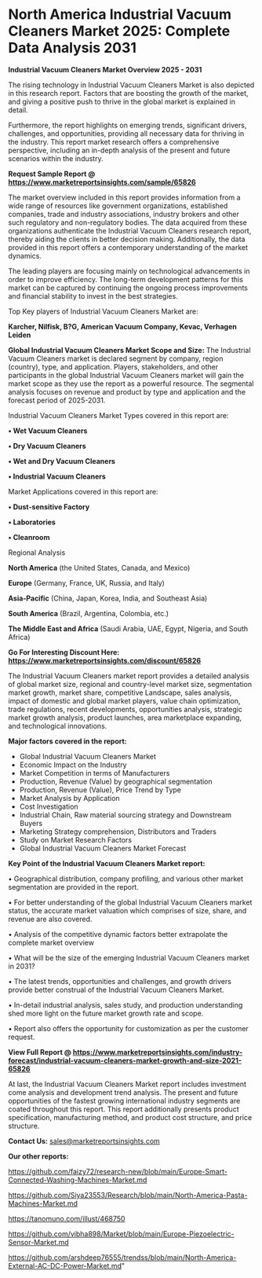# North America Industrial Vacuum Cleaners Market 2025: Complete Data Analysis 2031

<Strong> Industrial Vacuum Cleaners Market Overview 2025 - 2031</strong>

The rising technology in Industrial Vacuum Cleaners Market is also depicted in this research report. Factors that are boosting the growth of the market, and giving a positive push to thrive in the global market is explained in detail.

Furthermore, the report highlights on emerging trends, significant drivers, challenges, and opportunities, providing all necessary data for thriving in the industry. This report market research offers a comprehensive perspective, including an in-depth analysis of the present and future scenarios within the industry.

<strong>Request Sample Report @ <a href=https://www.marketreportsinsights.com/sample/65826>https://www.marketreportsinsights.com/sample/65826</a></strong>

The market overview included in this report provides information from a wide range of resources like government organizations, established companies, trade and industry associations, industry brokers and other such regulatory and non-regulatory bodies. The data acquired from these organizations authenticate the Industrial Vacuum Cleaners research report, thereby aiding the clients in better decision making. Additionally, the data provided in this report offers a contemporary understanding of the market dynamics.

The leading players are focusing mainly on technological advancements in order to improve efficiency. The long-term development patterns for this market can be captured by continuing the ongoing process improvements and financial stability to invest in the best strategies.

Top Key players of Industrial Vacuum Cleaners Market are:

<strong>Karcher, Nilfisk, B?G, American Vacuum Company, Kevac, Verhagen Leiden</strong>

<strong><b>Global Industrial Vacuum Cleaners Market Scope and Size:</b></strong>
The Industrial Vacuum Cleaners market is declared segment by company, region (country), type, and application. Players, stakeholders, and other participants in the global Industrial Vacuum Cleaners market will gain the market scope as they use the report as a powerful resource. The segmental analysis focuses on revenue and product by type and application and the forecast period of 2025-2031.

Industrial Vacuum Cleaners Market Types covered in this report are:

<strong>• Wet Vacuum Cleaners

• Dry Vacuum Cleaners

• Wet and Dry Vacuum Cleaners

• Industrial Vacuum Cleaners</strong>

Market Applications covered in this report are:

<strong>• Dust-sensitive Factory

• Laboratories

• Cleanroom</strong> 

Regional Analysis

<strong>North America</strong> (the United States, Canada, and Mexico)

<strong>Europe</strong> (Germany, France, UK, Russia, and Italy)

<strong>Asia-Pacific</strong> (China, Japan, Korea, India, and Southeast Asia)

<strong>South America</strong> (Brazil, Argentina, Colombia, etc.)

<strong>The Middle East and Africa</strong> (Saudi Arabia, UAE, Egypt, Nigeria, and South Africa)

<strong>Go For Interesting Discount Here: <a href=https://www.marketreportsinsights.com/discount/65826>https://www.marketreportsinsights.com/discount/65826</a></strong>

The Industrial Vacuum Cleaners market report provides a detailed analysis of global market size, regional and country-level market size, segmentation market growth, market share, competitive Landscape, sales analysis, impact of domestic and global market players, value chain optimization, trade regulations, recent developments, opportunities analysis, strategic market growth analysis, product launches, area marketplace expanding, and technological innovations.

<strong><b>Major factors covered in the report:</b></strong>
<ul>
  <li>Global Industrial Vacuum Cleaners Market </li>
  <li>Economic Impact on the Industry</li>
  <li>Market Competition in terms of Manufacturers</li>
  <li>Production, Revenue (Value) by geographical segmentation</li>
  <li>Production, Revenue (Value), Price Trend by Type</li>
  <li>Market Analysis by Application</li>
  <li>Cost Investigation</li>
  <li>Industrial Chain, Raw material sourcing strategy and Downstream Buyers</li>
  <li>Marketing Strategy comprehension, Distributors and Traders</li>
  <li>Study on Market Research Factors</li>
  <li>Global Industrial Vacuum Cleaners Market Forecast</li>
</ul>

<strong><b>Key Point of the Industrial Vacuum Cleaners Market report:</b></strong>

• Geographical distribution, company profiling, and various other market segmentation are provided in the report.

• For better understanding of the global Industrial Vacuum Cleaners market status, the accurate market valuation which comprises of size, share, and revenue are also covered.

• Analysis of the competitive dynamic factors better extrapolate the complete market overview

• What will be the size of the emerging Industrial Vacuum Cleaners market in 2031?

• The latest trends, opportunities and challenges, and growth drivers provide better construal of the Industrial Vacuum Cleaners Market.

• In-detail industrial analysis, sales study, and production understanding shed more light on the future market growth rate and scope.

• Report also offers the opportunity for customization as per the customer request.

<strong><b>View Full Report @ <a href=https://www.marketreportsinsights.com/industry-forecast/industrial-vacuum-cleaners-market-growth-and-size-2021-65826>https://www.marketreportsinsights.com/industry-forecast/industrial-vacuum-cleaners-market-growth-and-size-2021-65826</a></b></strong>


At last, the Industrial Vacuum Cleaners Market report includes investment come analysis and development trend analysis. The present and future opportunities of the fastest growing international industry segments are coated throughout this report. This report additionally presents product specification, manufacturing method, and product cost structure, and price structure.

<strong>Contact Us:</strong>
sales@marketreportsinsights.com

<strong>Our other reports:</strong>

<a href=https://github.com/faizy72/research-new/blob/main/Europe-Smart-Connected-Washing-Machines-Market.md>https://github.com/faizy72/research-new/blob/main/Europe-Smart-Connected-Washing-Machines-Market.md</a>

<a href=https://github.com/Siya23553/Research/blob/main/North-America-Pasta-Machines-Market.md>https://github.com/Siya23553/Research/blob/main/North-America-Pasta-Machines-Market.md</a>

<a href=https://tanomuno.com/illust/468750>https://tanomuno.com/illust/468750</a>

<a href=https://github.com/vibha898/Market/blob/main/Europe-Piezoelectric-Sensor-Market.md>https://github.com/vibha898/Market/blob/main/Europe-Piezoelectric-Sensor-Market.md</a>

<a href=https://github.com/arshdeep76555/trendss/blob/main/North-America-External-AC-DC-Power-Market.md>https://github.com/arshdeep76555/trendss/blob/main/North-America-External-AC-DC-Power-Market.md</a>"
